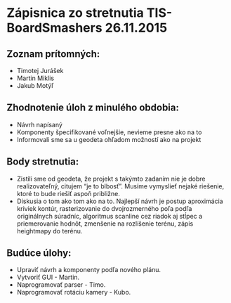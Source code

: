 # Zápisnica zo stretnutia TIS-BoardSmashers 26.11.2015
## Zoznam prítomných:
* Timotej Jurášek
* Martin Miklis
* Jakub Motýľ

## Zhodnotenie úloh z minulého obdobia:
* Návrh napísaný
* Komponenty špecifikované voľnejšie, nevieme presne ako na to
* Informovali sme sa u geodeta ohľadom možností ako na projekt

## Body stretnutia:
* Zistili sme od geodeta, že projekt s takýmto zadaním nie je dobre realizovateľný,
citujem “je to blbosť”.
Musíme vymyslieť nejaké riešenie, ktoré to bude riešiť aspoň približne.
* Diskusia o tom ako tom ako na to.
Najlepší návrh je postup aproximácia kriviek kontúr, rasterizovanie do dvojrozmerného poľa podľa originálnych súradníc, algoritmus scanline cez riadok aj stĺpec a priemerovanie hodnôt,
zmenšenie na rozlíšenie terénu, zápis heightmapy do terénu.

## Budúce úlohy:
* Upraviť návrh a komponenty podľa nového plánu.
* Vytvoriť GUI - Martin.
* Naprogramovať parser - Timo.
* Naprogramovať rotáciu kamery - Kubo.
